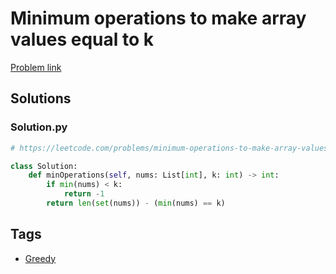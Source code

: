# Minimum operations to make array values equal to k

[Problem link](https://leetcode.com/problems/minimum-operations-to-make-array-values-equal-to-k)

## Solutions


### Solution.py
```py
# https://leetcode.com/problems/minimum-operations-to-make-array-values-equal-to-k

class Solution:
    def minOperations(self, nums: List[int], k: int) -> int:
        if min(nums) < k:
            return -1
        return len(set(nums)) - (min(nums) == k)
```
## Tags

* [Greedy](/Collections/greedy.md#greedy)

